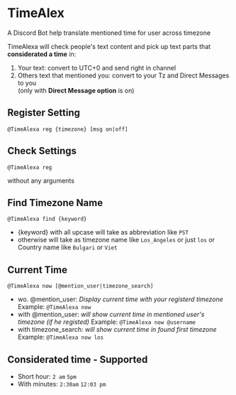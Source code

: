 # TimeAlex
A Discord Bot help translate mentioned time for user across timezone

TimeAlexa will check people's text content and pick up text parts that **considerated a time** in:
  1. Your text: convert to UTC+0 and send right in channel
  2. Others text that mentioned you: convert to your Tz and Direct Messages to you  
 (only with **Direct Message option** is on)
      
## Register Setting
    @TimeAlexa reg {timezone} [msg on|off]

## Check Settings
    @TimeAlexa reg
 without any arguments

## Find Timezone Name
    @TimeAlexa find {keyword}
* {keyword} with all upcase will take as abbreviation like `PST`
* otherwise will take as timezone name like `Los_Angeles` or just `los` or Country name like `Bulgari` or `Viet`
      
## Current Time
    @TimeAlexa now [@mention_user|timezone_search]
* wo. @mention_user:
    _Display current time with your registerd timezone_
    Example: ` @TimeAlexa now `
* with @mention_user: 
    *will show current time in mentioned user's timezone (if he registed)*
    Example: ` @TimeAlexa now @username `
* with timezone_search: *will show current time in found first timezone*
    Example: ` @TimeAlexa now los `

## Considerated time - Supported
*   Short hour: `2 am` `5pm`  
*   With minutes: `2:30am` `12:03 pm`
